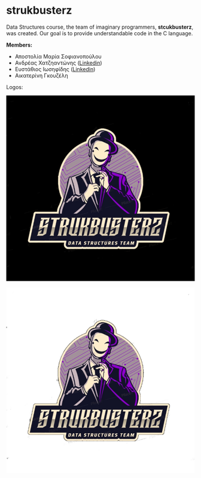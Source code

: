 # strukbusterz

Data Structures course, the team of imaginary programmers, **stcukbusterz**, was created. 
Our goal is to provide understandable code in the C language. 
 
**Members:** 
* Αποστολία Μαρία Σοφιανοπούλου  
* Ανδρέας Χατζηαντώνης  ([Linkedin](https://www.linkedin.com/in/andreas-hadjiantonis-a92833208/))
* Ευστάθιος Ιωσηφίδης ([Linkedin](https://www.linkedin.com/in/eiosifidis/))
* Αικατερίνη Γκουζέλη
 
Logos:

![Logo Dark](/logo/strukbusterz.jpg)
  
![Logo White](/logo/strukbusterz_white.jpg)
